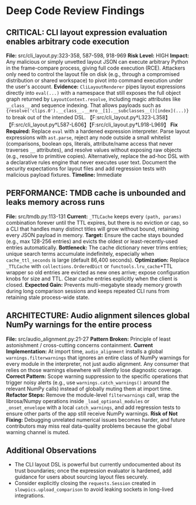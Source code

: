 # Deep Code Review Findings

## CRITICAL: CLI layout expression evaluation enables arbitrary code execution
**File:** src/cli_layout.py:323-358, 587-598, 918-969
**Risk Level:** HIGH
**Impact:** Any malicious or simply unvetted layout JSON can execute arbitrary Python in the frame-compare process, giving full code execution (RCE). Attackers only need to control the layout file on disk (e.g., through a compromised distribution or shared workspace) to pivot into command execution under the user's account.
**Evidence:** `CliLayoutRenderer` pipes layout expressions directly into `eval(...)` with a namespace that still exposes the full object graph returned by `LayoutContext.resolve`, including magic attributes like `__class__` and sequence indexing. That allows payloads such as `{resolve('clips.0').__class__.__mro__[1].__subclasses__()[index](...)}` to break out of the intended DSL. 【F:src/cli_layout.py†L323-L358】【F:src/cli_layout.py†L587-L606】【F:src/cli_layout.py†L918-L969】
**Fix Required:** Replace `eval` with a hardened expression interpreter. Parse layout expressions with `ast.parse`, reject any node outside a small whitelist (comparisons, boolean ops, literals, attribute/name access that never traverses `__` attributes), and resolve values without exposing raw objects (e.g., resolve to primitive copies). Alternatively, replace the ad-hoc DSL with a declarative rules engine that never executes user text. Document the security expectations for layout files and add regression tests with malicious payload fixtures.
**Timeline:** Immediate

## PERFORMANCE: TMDB cache is unbounded and leaks memory across runs
**File:** src/tmdb.py:113-131
**Current:** `_TTLCache` keeps every `(path, params)` combination forever until the TTL expires, but there is no eviction or cap, so a CLI that handles many distinct titles will grow without bound, retaining every JSON payload in memory.
**Target:** Ensure the cache stays bounded (e.g., max 128-256 entries) and evicts the oldest or least-recently-used entries automatically.
**Bottleneck:** The cache dictionary never trims entries; unique search terms accumulate indefinitely, especially when `cache_ttl_seconds` is large (default 86,400 seconds).
**Optimization:** Replace `_TTLCache` with `collections.OrderedDict` or `functools.lru_cache`+TTL wrapper so old entries are evicted as new ones arrive; expose configuration knobs for size and TTL. Clear cache entries explicitly when the client is closed.
**Expected Gain:** Prevents multi-megabyte steady memory growth during long comparison sessions and keeps repeated CLI runs from retaining stale process-wide state.

## ARCHITECTURE: Audio alignment silences global NumPy warnings for the entire process
**File:** src/audio_alignment.py:21-27
**Pattern Broken:** Principle of least astonishment / cross-cutting concerns containment.
**Current Implementation:** At import time, `audio_alignment` installs a global `warnings.filterwarnings` that ignores an entire class of NumPy warnings for every module in the interpreter, not just audio alignment. Any consumer that relies on those warnings elsewhere will silently lose diagnostic coverage.
**Correct Pattern:** Scope warning suppression to the specific operations that trigger noisy alerts (e.g., use `warnings.catch_warnings()` around the relevant NumPy calls) instead of globally muting them at import time.
**Refactor Steps:** Remove the module-level `filterwarnings` call, wrap the librosa/Numpy operations inside `_load_optional_modules` or `_onset_envelope` with a local `catch_warnings`, and add regression tests to ensure other parts of the app still receive NumPy warnings.
**Risk of Not Fixing:** Debugging unrelated numerical issues becomes harder, and future contributors may miss real data-quality problems because the global warning channel is muted.

## Additional Observations
- The CLI layout DSL is powerful but currently undocumented about its trust boundaries; once the expression evaluator is hardened, add guidance for users about sourcing layout files securely.
- Consider explicitly closing the `requests.Session` created in `slowpics.upload_comparison` to avoid leaking sockets in long-lived integrations.
